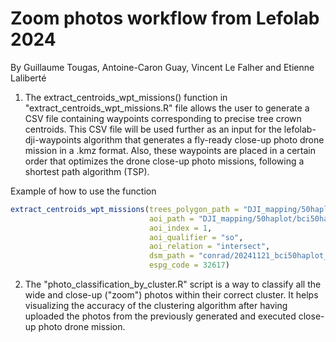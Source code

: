 # Zoom photos workflow from Lefolab 2024
By Guillaume Tougas, Antoine-Caron Guay, Vincent Le Falher and Etienne Laliberté

1. The extract_centroids_wpt_missions() function in "extract_centroids_wpt_missions.R" file allows the user to generate a CSV file containing waypoints corresponding to precise tree crown centroids. This CSV file will be used further as an input for the lefolab-dji-waypoints algorithm that generates a fly-ready close-up photo drone mission in a .kmz format. Also, these waypoints are placed in a certain order that optimizes the drone close-up photo missions, following a shortest path algorithm (TSP).

Example of how to use the function
```R
extract_centroids_wpt_missions(trees_polygon_path = "DJI_mapping/50haplot/50haplot_treesover100m2.gpkg",
                               aoi_path = "DJI_mapping/50haplot/bci50haplot_aoi.gpkg",
                               aoi_index = 1,
                               aoi_qualifier = "so",
                               aoi_relation = "intersect",
                               dsm_path = "conrad/20241121_bci50haplot_m3e/20241121_bci50haplot_m3e_dsm.tif",
                               espg_code = 32617)
```


2. The "photo_classification_by_cluster.R" script is a way to classify all the wide and close-up ("zoom") photos within their correct cluster. It helps visualizing the accuracy of the clustering algorithm after having uploaded the photos from the previously generated and executed close-up photo drone mission.